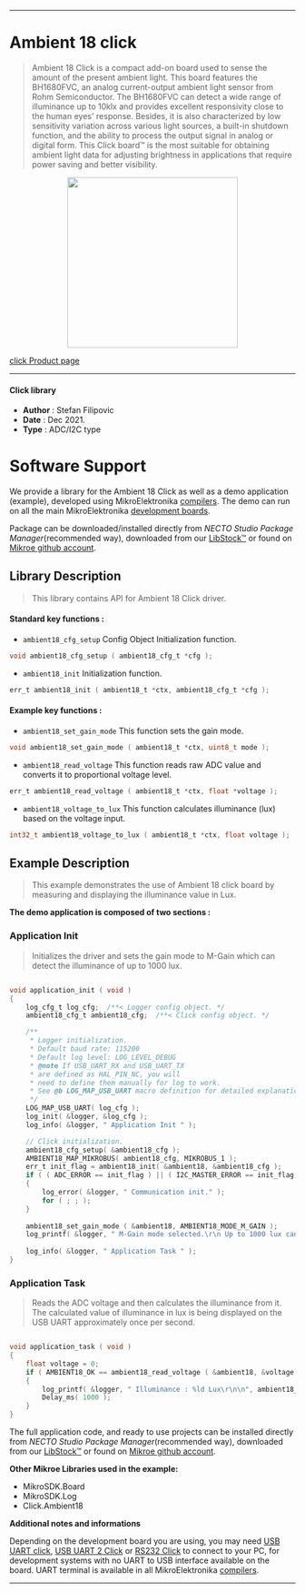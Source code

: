 
---
# Ambient 18 click

> Ambient 18 Click is a compact add-on board used to sense the amount of the present ambient light. This board features the BH1680FVC, an analog current-output ambient light sensor from Rohm Semiconductor. The BH1680FVC can detect a wide range of illuminance up to 10klx and provides excellent responsivity close to the human eyes' response. Besides, it is also characterized by low sensitivity variation across various light sources, a built-in shutdown function, and the ability to process the output signal in analog or digital form. This Click board™ is the most suitable for obtaining ambient light data for adjusting brightness in applications that require power saving and better visibility.

<p align="center">
  <img src="https://download.mikroe.com/images/click_for_ide/ambient18_click.png" height=300px>
</p>

[click Product page](https://www.mikroe.com/ambient-18-click)

---


#### Click library

- **Author**        : Stefan Filipovic
- **Date**          : Dec 2021.
- **Type**          : ADC/I2C type


# Software Support

We provide a library for the Ambient 18 Click
as well as a demo application (example), developed using MikroElektronika
[compilers](https://www.mikroe.com/necto-studio).
The demo can run on all the main MikroElektronika [development boards](https://www.mikroe.com/development-boards).

Package can be downloaded/installed directly from *NECTO Studio Package Manager*(recommended way), downloaded from our [LibStock&trade;](https://libstock.mikroe.com) or found on [Mikroe github account](https://github.com/MikroElektronika/mikrosdk_click_v2/tree/master/clicks).

## Library Description

> This library contains API for Ambient 18 Click driver.

#### Standard key functions :

- `ambient18_cfg_setup` Config Object Initialization function.
```c
void ambient18_cfg_setup ( ambient18_cfg_t *cfg );
```

- `ambient18_init` Initialization function.
```c
err_t ambient18_init ( ambient18_t *ctx, ambient18_cfg_t *cfg );
```

#### Example key functions :

- `ambient18_set_gain_mode` This function sets the gain mode.
```c
void ambient18_set_gain_mode ( ambient18_t *ctx, uint8_t mode );
```

- `ambient18_read_voltage` This function reads raw ADC value and converts it to proportional voltage level.
```c
err_t ambient18_read_voltage ( ambient18_t *ctx, float *voltage );
```

- `ambient18_voltage_to_lux` This function calculates illuminance (lux) based on the voltage input.
```c
int32_t ambient18_voltage_to_lux ( ambient18_t *ctx, float voltage );
```

## Example Description

> This example demonstrates the use of Ambient 18 click board by measuring and displaying the illuminance value in Lux.

**The demo application is composed of two sections :**

### Application Init

> Initializes the driver and sets the gain mode to M-Gain which can detect the illuminance of up to 1000 lux.

```c

void application_init ( void )
{
    log_cfg_t log_cfg;  /**< Logger config object. */
    ambient18_cfg_t ambient18_cfg;  /**< Click config object. */

    /** 
     * Logger initialization.
     * Default baud rate: 115200
     * Default log level: LOG_LEVEL_DEBUG
     * @note If USB_UART_RX and USB_UART_TX 
     * are defined as HAL_PIN_NC, you will 
     * need to define them manually for log to work. 
     * See @b LOG_MAP_USB_UART macro definition for detailed explanation.
     */
    LOG_MAP_USB_UART( log_cfg );
    log_init( &logger, &log_cfg );
    log_info( &logger, " Application Init " );

    // Click initialization.
    ambient18_cfg_setup( &ambient18_cfg );
    AMBIENT18_MAP_MIKROBUS( ambient18_cfg, MIKROBUS_1 );
    err_t init_flag = ambient18_init( &ambient18, &ambient18_cfg );
    if ( ( ADC_ERROR == init_flag ) || ( I2C_MASTER_ERROR == init_flag ) )
    {
        log_error( &logger, " Communication init." );
        for ( ; ; );
    }
    
    ambient18_set_gain_mode ( &ambient18, AMBIENT18_MODE_M_GAIN );
    log_printf( &logger, " M-Gain mode selected.\r\n Up to 1000 lux can be measured.\r\n" );
    
    log_info( &logger, " Application Task " );
}

```

### Application Task

> Reads the ADC voltage and then calculates the illuminance from it.
The calculated value of illuminance in lux is being displayed on the USB UART 
approximately once per second.

```c

void application_task ( void )
{
    float voltage = 0;
    if ( AMBIENT18_OK == ambient18_read_voltage ( &ambient18, &voltage ) ) 
    {
        log_printf( &logger, " Illuminance : %ld Lux\r\n\n", ambient18_voltage_to_lux( &ambient18, voltage ) );
        Delay_ms( 1000 );
    }
}

```

The full application code, and ready to use projects can be installed directly from *NECTO Studio Package Manager*(recommended way), downloaded from our [LibStock&trade;](https://libstock.mikroe.com) or found on [Mikroe github account](https://github.com/MikroElektronika/mikrosdk_click_v2/tree/master/clicks).

**Other Mikroe Libraries used in the example:**

- MikroSDK.Board
- MikroSDK.Log
- Click.Ambient18

**Additional notes and informations**

Depending on the development board you are using, you may need
[USB UART click](https://www.mikroe.com/usb-uart-click),
[USB UART 2 Click](https://www.mikroe.com/usb-uart-2-click) or
[RS232 Click](https://www.mikroe.com/rs232-click) to connect to your PC, for
development systems with no UART to USB interface available on the board. UART
terminal is available in all MikroElektronika
[compilers](https://shop.mikroe.com/compilers).

---
